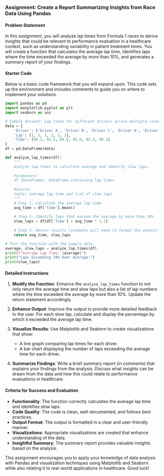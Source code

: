 ### Assignment: Create a Report Summarizing Insights from Race Data Using Pandas

#### Problem Statement
In this assignment, you will analyze lap times from Formula 1 races to derive insights that could be relevant to performance evaluation in a healthcare context, such as understanding variability in patient treatment times. You will create a function that calculates the average lap time, identifies laps where the time exceeded the average by more than 10%, and generates a summary report of your findings.

#### Starter Code
Below is a basic code framework that you will expand upon. This code sets up the environment and includes comments to guide you on where to implement your solutions.

```python
import pandas as pd
import matplotlib.pyplot as plt
import seaborn as sns

# Sample dataset: Lap times for different drivers across multiple races
data = {
    'Driver': ['Driver A', 'Driver B', 'Driver C', 'Driver A', 'Driver B', 'Driver C'],
    'Lap': [1, 1, 1, 2, 2, 2],
    'Time': [90.2, 91.5, 89.8, 95.0, 92.3, 90.1]
}
df = pd.DataFrame(data)

def analyze_lap_times(df):
    """
    Analyze lap times to calculate average and identify slow laps.
    
    Parameters:
    df (DataFrame): DataFrame containing lap times
    
    Returns:
    tuple: average lap time and list of slow laps
    """
    # Step 1: Calculate the average lap time
    avg_time = df['Time'].mean()
    
    # Step 2: Identify laps that exceed the average by more than 10%
    slow_laps = df[df['Time'] > avg_time * 1.1]
    
    # Step 3: Return results (students will need to format the output)
    return avg_time, slow_laps

# Test the function with the sample data
average, slow_laps = analyze_lap_times(df)
print(f"Average Lap Time: {average}")
print("Laps Exceeding 10% Over Average:")
print(slow_laps)
```

#### Detailed Instructions
1. **Modify the Function**: Enhance the `analyze_lap_times` function to not only return the average time and slow laps but also a list of lap numbers where the time exceeded the average by more than 10%. Update the return statement accordingly.

2. **Enhance Output**: Improve the output to provide more detailed feedback to the user. For each slow lap, calculate and display the percentage by which it exceeded the average lap time.

3. **Visualize Results**: Use Matplotlib and Seaborn to create visualizations that show:
   - A line graph comparing lap times for each driver.
   - A bar chart displaying the number of laps exceeding the average time for each driver.

4. **Summarize Findings**: Write a brief summary report (in comments) that explains your findings from the analysis. Discuss what insights can be drawn from the data and how this could relate to performance evaluations in healthcare.

#### Criteria for Success and Evaluation
- **Functionality**: The function correctly calculates the average lap time and identifies slow laps.
- **Code Quality**: The code is clean, well-documented, and follows best practices.
- **Output Format**: The output is formatted in a clear and user-friendly manner.
- **Visualizations**: Appropriate visualizations are created that enhance understanding of the data.
- **Insightful Summary**: The summary report provides valuable insights based on the analysis.

This assignment encourages you to apply your knowledge of data analysis with Pandas and visualization techniques using Matplotlib and Seaborn while also relating it to real-world applications in healthcare. Good luck!